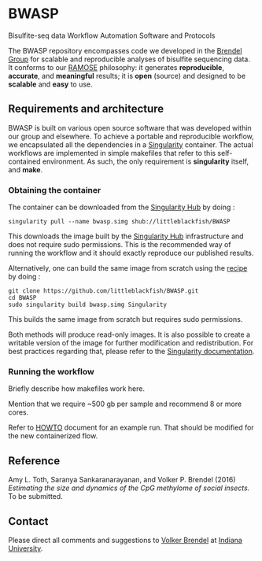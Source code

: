 # BWASP
Bisulfite-seq data Workflow Automation Software and Protocols

The BWASP repository encompasses code we developed in the [Brendel Group](http://brendelgroup.org/) for scalable and reproducible analyses of bisulfite sequencing data. It conforms to our [RAMOSE](https://brendelgroup.github.io/)
philosophy: it generates __reproducible__, __accurate__, and
__meaningful__ results; it is __open__ (source) and designed to be __scalable__
and __easy__ to use.

## Requirements and architecture

BWASP is built on various open source software that was developed within our group and elsewhere.
To achieve a portable and reproducible workflow, we encapsulated all the dependencies in a [Singularity](http://singularity.lbl.gov) container.
The actual workflows are implemented in simple makefiles that refer to this self-contained environment.
As such, the only requirement is __singularity__ itself, and __make__.

### Obtaining the container

The container can be downloaded from the [Singularity Hub](https://www.singularity-hub.org/collections/763) by doing :


```
singularity pull --name bwasp.simg shub://littleblackfish/BWASP
```

This downloads the image built by the [Singularity Hub](https://www.singularity-hub.org) infrastructure and does not require sudo permissions.
This is the recommended way of running the workflow and it should exactly reproduce our published results.


Alternatively, one can build the same image from scratch using the [recipe](Singularity) by doing :

```
git clone https://github.com/littleblackfish/BWASP.git
cd BWASP
sudo singularity build bwasp.simg Singularity
```

This builds the same image from scratch but requires sudo permissions.

Both methods will produce read-only images.
It is also possible to create a writable version of the image for further modification and redistribution.
For best practices regarding that, please refer to the [Singularity documentation](http://singularity.lbl.gov/docs-flow).

### Running the workflow

Briefly describe how makefiles work here.

Mention that we require ~500 gb per sample and recommend 8 or more cores.

Refer to [HOWTO](./HOWTO.md) document for an example run. That should be modified for the new containerized flow.  

## Reference

Amy L. Toth, Saranya Sankaranarayanan, and Volker P. Brendel (2016) _Estimating
the size and dynamics of the CpG methylome of social insects._ To be submitted.

## Contact

Please direct all comments and suggestions to
[Volker Brendel](<mailto:vbrendel@indiana.edu>)
at [Indiana University](http://brendelgroup.org/).
